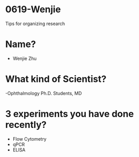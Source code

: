 # 0619-Wenjie
Tips for organizing research

# Name?
- Wenjie Zhu

# What kind of Scientist?
-Ophthalmology Ph.D. Students, MD

# 3 experiments you have done recently?
- Flow Cytometry
- qPCR
- ELISA
